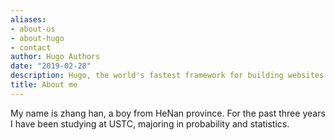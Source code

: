 ```yaml
---
aliases:
- about-us
- about-hugo
- contact
author: Hugo Authors
date: "2019-02-28"
description: Hugo, the world's fastest framework for building websites
title: About me
---
```


My name is zhang han, a boy from HeNan province. For the past three years I have been studying at USTC, majoring in probability and statistics.
